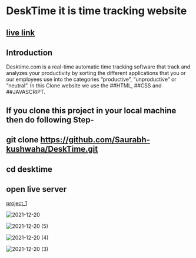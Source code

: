 
# DeskTime it is time tracking website
## [live link](https://elated-benz-2d62fb.netlify.app/)

## Introduction
Desktime.com is a real-time automatic time tracking software that track and analyzes your productivity by sorting the different applications that you or our employees use into the categories “productive”, “unproductive” or “neutral”.
In this Clone website we use the ##HTML, ##CSS and ##JAVASCRIPT.

  ## If you clone this project in your local machine then do following Step-
  ## git clone  https://github.com/Saurabh-kushwaha/DeskTime.git
  ## cd desktime
  ## open live server


[project_1](https://user-images.githubusercontent.com/75352182/146014240-be865d09-6afb-41f1-8fdc-0038d981ba68.png)

![2021-12-20](https://user-images.githubusercontent.com/75352182/146777477-4d456897-0aa8-4136-8813-6f89ea9b3678.png)

![2021-12-20 (5)](https://user-images.githubusercontent.com/75352182/146777512-0a84113c-b129-45d4-b759-5caffa106f7b.png)

![2021-12-20 (4)](https://user-images.githubusercontent.com/75352182/146777573-e8e8b092-1cf0-4635-a097-ab46a796f3e7.png)

![2021-12-20 (3)](https://user-images.githubusercontent.com/75352182/146777618-b0dbc896-c544-4f6b-920a-f43e0e93e322.png)
